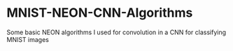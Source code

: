 # MNIST-NEON-CNN-Algorithms
Some basic NEON algorithms I used for convolution in a CNN for classifying MNIST images
